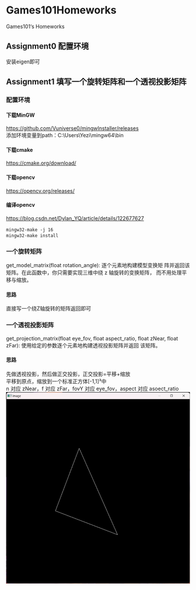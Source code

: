 # Games101Homeworks
Games101‘s Homeworks
## Assignment0 配置环境
安装eigen即可
## Assignment1 填写一个旋转矩阵和一个透视投影矩阵
### 配置环境
#### 下载MinGW
https://github.com/Vuniverse0/mingwInstaller/releases  
添加环境变量到path：C:\Users\Yezi\mingw64\bin
#### 下载cmake
https://cmake.org/download/
#### 下载opencv
https://opencv.org/releases/
#### 编译opencv
https://blog.csdn.net/Dylan_YQ/article/details/122677627
```
mingw32-make -j 16
mingw32-make install
```
### 一个旋转矩阵
get_model_matrix(float rotation_angle): 逐个元素地构建模型变换矩
阵并返回该矩阵。在此函数中，你只需要实现三维中绕 z 轴旋转的变换矩阵，
而不用处理平移与缩放。
#### 思路
直接写一个绕Z轴旋转的矩阵返回即可
### 一个透视投影矩阵
get_projection_matrix(float eye_fov, float aspect_ratio, float
zNear, float zFar): 使用给定的参数逐个元素地构建透视投影矩阵并返回
该矩阵。
#### 思路
先做透视投影，然后做正交投影，正交投影=平移+缩放  
平移到原点，缩放到一个标准正方体[-1,1]³中  
n 对应 zNear，f 对应 zFar，fovY 对应 eye_fov，aspect 对应 asoect_ratio  
![img.png](Assignment1/代码框架/img.png)